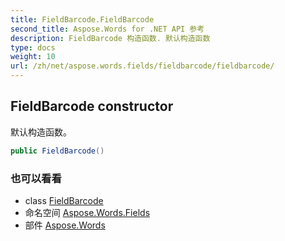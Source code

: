 ```yaml
---
title: FieldBarcode.FieldBarcode
second_title: Aspose.Words for .NET API 参考
description: FieldBarcode 构造函数. 默认构造函数
type: docs
weight: 10
url: /zh/net/aspose.words.fields/fieldbarcode/fieldbarcode/
---
```

## FieldBarcode constructor

默认构造函数。

```csharp
public FieldBarcode()
```

### 也可以看看

* class [FieldBarcode](../)
* 命名空间 [Aspose.Words.Fields](../../fieldbarcode/)
* 部件 [Aspose.Words](../../../)


